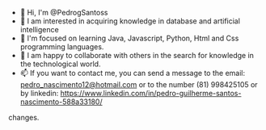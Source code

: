 - 👋 Hi, I'm @PedrogSantoss
- 👀 I am interested in acquiring knowledge in database and artificial intelligence
- 🌱 I'm focused on learning Java, Javascript, Python, Html and Css programming languages.
- 💞️ I am happy to collaborate with others in the search for knowledge in the technological world.
- 📫 If you want to contact me, you can send a message to the email: pedro_nascimento12@hotmail.com or to the number (81) 998425105 or by linkedin: https://www.linkedin.com/in/pedro-guilherme-santos-nascimento-588a33180/

<!---
PedrogSantoss/PedrogSantoss is a ✨ special ✨ repository because its `README.md` (this file) appears in your GitHub profile.
You can click the Preview link to see your changes ---> changes.
